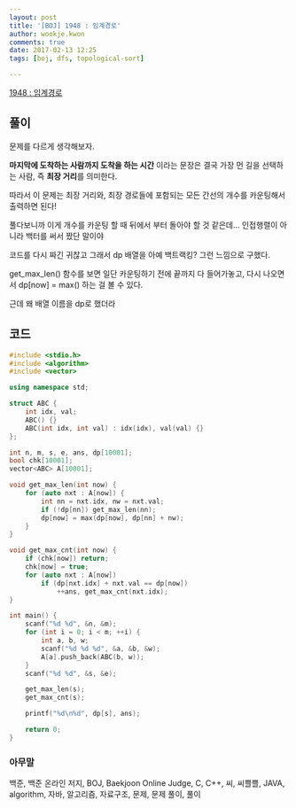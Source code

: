 ```yaml
---
layout: post
title: '[BOJ] 1948 : 임계경로'
author: wookje.kwon
comments: true
date: 2017-02-13 12:25
tags: [boj, dfs, topological-sort]

---
```


[1948 : 임계경로](https://www.acmicpc.net/problem/1948)

## 풀이

문제를 다르게 생각해보자.  

**마지막에 도착하는 사람까지 도착을 하는 시간** 이라는 문장은 결국 가장 먼 길을 선택하는 사람, 즉 **최장 거리**를 의미한다.  

따라서 이 문제는 최장 거리와, 최장 경로들에 포함되는 모든 간선의 개수를 카운팅해서 출력하면 된다!  

풀다보니까 이게 개수를 카운팅 할 때 뒤에서 부터 돌아야 할 것 같은데... 인접행렬이 아니라 백터를 써서 짰단 말이야  

코드를 다시 짜긴 귀찮고 그래서 dp 배열을 아예 백트랙킹? 그런 느낌으로 구했다.  

get_max_len() 함수를 보면 일단 카운팅하기 전에 끝까지 다 들어가놓고, 다시 나오면서 dp[now] = max() 하는 걸 볼 수 있다.  

근데 왜 배열 이름을 dp로 했더라

## 코드

```cpp
#include <stdio.h>
#include <algorithm>
#include <vector>

using namespace std;

struct ABC {
	int idx, val;
	ABC() {}
	ABC(int idx, int val) : idx(idx), val(val) {}
};

int n, m, s, e, ans, dp[10001];
bool chk[10001];
vector<ABC> A[10001];

void get_max_len(int now) {
	for (auto nxt : A[now]) {
		int nn = nxt.idx, nw = nxt.val;
		if (!dp[nn]) get_max_len(nn);
		dp[now] = max(dp[now], dp[nn] + nw);
	}
}

void get_max_cnt(int now) {
	if (chk[now]) return;
	chk[now] = true;
	for (auto nxt : A[now])
		if (dp[nxt.idx] + nxt.val == dp[now])
			++ans, get_max_cnt(nxt.idx);
}

int main() {
	scanf("%d %d", &n, &m);
	for (int i = 0; i < m; ++i) {
		int a, b, w;
		scanf("%d %d %d", &a, &b, &w);
		A[a].push_back(ABC(b, w));
	}
	scanf("%d %d", &s, &e);

	get_max_len(s);
	get_max_cnt(s);

	printf("%d\n%d", dp[s], ans);

	return 0;
}
```

### 아무말  
백준, 백준 온라인 저지, BOJ, Baekjoon Online Judge, C, C++, 씨, 씨쁠쁠, JAVA, algorithm, 자바, 알고리즘, 자료구조, 문제, 문제 풀이, 풀이